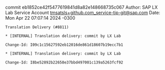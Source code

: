 commit eb1852ce42f5477619841d8a82e148668735c067
Author: SAP LX Lab Service Account <tmsatsls+github.com_service-tip-git@sap.com>
Date:   Mon Apr 22 07:07:14 2024 -0300

    Translation Delivery (#8811)
    
    * [INTERNAL] Translation delivery: commit by LX Lab
    
    Change-Id: I09c1c15627592eb12016de861d18607b19ecc7b1
    
    * [INTERNAL] Translation delivery: commit by LX Lab
    
    Change-Id: I8be52892b22658e37bbd497001c139a5263fcf92
